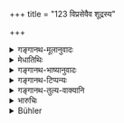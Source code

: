 +++
title = "123 विप्रसेवैव शूद्रस्य"

+++

<details><summary>गङ्गानथ-मूलानुवादः</summary>

The service of the Brāhmaṇa is described as the distinctive duty of the Śūdra; everything else that he does is fruitless for him.—(123)
</details>

<details><summary>मेधातिथिः</summary>

ब्राह्मणशुश्रूषैव मुख्यः शूद्रस्य धर्मः । **ततो यद् अन्यद्** व्रतोपवासादि **कुरुते तद् अस्य निष्फलम्** । न तु दानपाकयज्ञादीनाम् अस्य प्रतिषेधः, प्रत्यक्षविधानात् । इतरप्रतिषेधो ब्राह्मणशुश्रूषास्तुत्यर्थः ॥ १०.१२३ ॥
</details>

<details><summary>गङ्गानथ-भाष्यानुवादः</summary>

The serving of the Brāhmaṇas is the chief duty for the Śūdra.

Hence ‘*everything else*’—in the shape of observances and fasts—‘*that he does is fruitless for him*.’

This should not be understood to be the prohibition of such acts as making gifts, offering the ‘*Pākayajñas*’ and so forth; since all these have been distinctly enjoined for him. In fact this prohibition of ‘everything else’ is only meant to indicate the importance of ‘serving Brāhmaṇas.’—(123)
</details>

<details><summary>गङ्गानथ-टिप्पन्यः</summary>

The first half of this verse is quoted in *Aparārka* (p. 161);—in
*Mitākṣarā* (1.120);—and the whole verse in *Parāśaramādhava* (Ācāra p.
421), to the effect that the highest duty of the Śūdra is saving the
Brāhmaṇa, that of the Kṣatriya and the Vaiśya being meant only as a
means of livelihood;—in *Vidhānapārijāta* II (p. 728);—in
*Saṃskāramayūkha* (p. 126);—and in *Vīramitrodaya* (Paribhāṣā, p. 46),
which explains ‘*viśiṣṭam*’ as ‘excellent,’ as conducive to both *merit*
and *livelihood*, and ‘*niṣphalam*’ as ‘very little effective,’ as
conducive to *livelihood only*.
</details>

<details><summary>गङ्गानथ-तुल्य-वाक्यानि</summary>

*Mahābhārata* (Aparārka, p. 162).—‘The Brāhmaṇa shall he served by the
Śūdra from a distance, like the fire.’

*Gautama* (10.61).—‘The *Ārya*, under whose protection the Śūdra places
himself, should support him, even if he becomes unable to work.’
</details>

<details><summary>भारुचिः</summary>

> **विप्रसेवैव शूद्रस्य विशिष्टं कर्म कीर्त्यते ।**  
> **यद् अतो ऽन्यद् धि कुरुते**

क्षत्रियविश्याराधनम् ।

> **तद् भवत्य् अस्य निष्फलम्  ॥ १०.१२३ ॥**

अथ वा **यद् अतो ऽन्यत्** प्रकुरुते पाकयज्ञादि **तद् भवत्य् अस्य निष्फलम्** इति । एवं च सतीयं विहितकर्मनिन्दा विप्रसेवास्तुत्यर्थम् उपदेशसामर्थ्याद् विज्ञायते ॥ १०.१२३ ॥
</details>

<details><summary>Bühler</summary>

123	The service of Brahmanas alone is declared (to be) an excellent occupation for a Sudra; for whatever else besides this he may perform will bear him no fruit.
</details>
